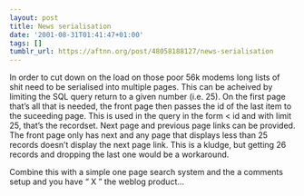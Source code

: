 ```yaml
---
layout: post
title: News serialisation
date: '2001-08-31T01:41:47+01:00'
tags: []
tumblr_url: https://aftnn.org/post/48058188127/news-serialisation
---
```

<p>In order to cut down on the load on those poor 56k modems long lists of shit need to be serialised into multiple pages. This can be acheived by limiting the SQL query return to a given number (i.e. 25). On the first page that&rsquo;s all that is needed, the front page then passes the id of the last item to the suceeding page. This is used in the query in the form &lt; id and with limit 25, that&rsquo;s the recordset. Next page and previous page links can be provided. The front page only has next and any page that displays less than 25 records doesn&rsquo;t display the next page link. This is a kludge, but getting 26 records and dropping the last one would be a workaround.</p>
<p>Combine this with a simple one page search system and the a comments setup and you have &ldquo; X &rdquo; the weblog product&hellip;</p>
